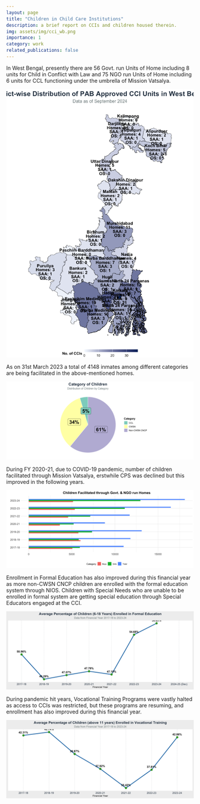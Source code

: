 ```yaml
---
layout: page
title: "Children in Child Care Institutions"
description: a brief report on CCIs and children housed therein.
img: assets/img/cci_wb.png
importance: 1
category: work
related_publications: false
---
```


In West Bengal, presently there are 56 Govt. run Units of Home including
8 units for Child in Conflict with Law and 75 NGO run Units of Home
including 6 units for CCL functioning under the umbrella of Mission
Vatsalya.

![](/assets/img/AnnualReport_FactSheet_files/figure-gfm/unnamed-chunk-1-1.png)<!-- -->

As on 31st March 2023 a total of 4148 inmates among different categories
are being facilitated in the above-mentioned homes.

![](/assets/img/AnnualReport_FactSheet_files/figure-gfm/unnamed-chunk-2-1.png)<!-- -->

During FY 2020-21, due to COVID-19 pandemic, number of children
facilitated through Mission Vatsalya, erstwhile CPS was declined but
this improved in the following years.

![](/assets/img/AnnualReport_FactSheet_files/figure-gfm/unnamed-chunk-3-1.png)<!-- -->

Enrollment in Formal Education has also improved during this financial
year as more non-CWSN CNCP children are enrolled with the formal
education system through NIOS. Children with Special Needs who are
unable to be enrolled in formal system are getting special education
through Special Educators engaged at the CCI.

![](/assets/img/AnnualReport_FactSheet_files/figure-gfm/unnamed-chunk-4-1.png)<!-- -->

During pandemic hit years, Vocational Training Programs were vastly
halted as access to CCIs was restricted, but these programs are
resuming, and enrollment has also improved during this financial year.

![](/assets/img/AnnualReport_FactSheet_files/figure-gfm/unnamed-chunk-5-1.png)<!-- -->